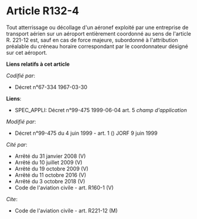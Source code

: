 # Article R132-4

Tout atterrissage ou décollage d'un aéronef exploité par une entreprise de transport aérien sur un aéroport entièrement
coordonné au sens de l'article R. 221-12 est, sauf en cas de force majeure, subordonné à l'attribution préalable du créneau
horaire correspondant par le coordonnateur désigné sur cet aéroport.

**Liens relatifs à cet article**

_Codifié par_:

  - Décret n°67-334 1967-03-30

**Liens**:

  - SPEC_APPLI: Décret n°99-475 1999-06-04 art. 5 *champ d'application*

_Modifié par_:

  - Décret n°99-475 du 4 juin 1999 - art. 1 () JORF 9 juin 1999

_Cité par_:

  - Arrêté du 31 janvier 2008 (V)
  - Arrêté du 10 juillet 2009 (V)
  - Arrêté du 19 octobre 2009 (V)
  - Arrêté du 11 octobre 2016 (V)
  - Arrêté du 3 octobre 2018 (V)
  - Code de l'aviation civile - art. R160-1 (V)

_Cite_:

  - Code de l'aviation civile - art. R221-12 (M)
